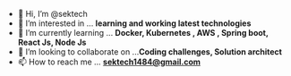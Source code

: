 - 👋 Hi, I’m @sektech
- 👀 I’m interested in ... **learning and working latest technologies**
- 🌱 I’m currently learning ... **Docker, Kubernetes , AWS , Spring boot, React Js, Node Js**
- 💞️ I’m looking to collaborate on ...**Coding challenges, Solution architect**
- 📫 How to reach me ... **sektech1484@gmail.com**
<!---
sektech/sektech is a ✨ special ✨ repository because its `README.md` (this file) appears on your GitHub profile.
You can click the Preview link to take a look at your changes.
--->

